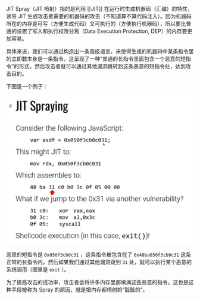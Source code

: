 JIT Spray（JIT 喷射）指的是利用 [[JIT]] 在运行时生成机器码（汇编）的特性，诱导 JIT 生成攻击者需要的机器码的攻击（不知道算不算代码注入）。因为机器码所在的内存是可写（方便生成代码）又可执行的（方便执行机器码），所以要比普通的设置了写入和执行权限分离（Data Execution Protection, DEP）的内存要更加容易。

具体来说，我们可以通过构造出一条高级语言，来使得生成的机器码中某条指令里的立即数本身是一条指令，这呈现了一种“普通的长指令里面包含一个恶意的短指令”的形式，然后攻击者就可以通过其他漏洞跳转到这条恶意的短指令处，达到攻击目的。

下图是一个例子：

![](img/clipboard-20241026T111729.jpeg)

恶意的短指令是 `0x050f3cb0c31` ，这条指令被包含在了 `0x48ba050f3cb0c31` 这条正常的长指令内，然后如果我们通过其他漏洞跳到 `31` 处，就可以执行某个恶意的系统调用（图里是 `exit` ）。

为了提高攻击的成功率，攻击者会将许多内存里都填满这些恶意的指令。这也是这种手段被称为 Spray 的原因，就是把内存都喷射的“脏脏的”。
